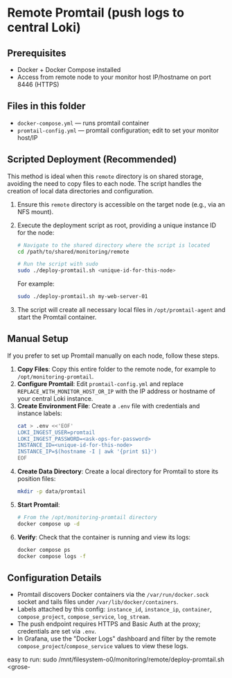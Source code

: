 # Remote Promtail (push logs to central Loki)

## Prerequisites
- Docker + Docker Compose installed
- Access from remote node to your monitor host IP/hostname on port 8446 (HTTPS)

## Files in this folder
- `docker-compose.yml` — runs promtail container
- `promtail-config.yml` — promtail configuration; edit to set your monitor host/IP

## Scripted Deployment (Recommended)

This method is ideal when this `remote` directory is on shared storage, avoiding the need to copy files to each node. The script handles the creation of local data directories and configuration.

1.  Ensure this `remote` directory is accessible on the target node (e.g., via an NFS mount).
2.  Execute the deployment script as root, providing a unique instance ID for the node:

    ```bash
    # Navigate to the shared directory where the script is located
    cd /path/to/shared/monitoring/remote

    # Run the script with sudo
    sudo ./deploy-promtail.sh <unique-id-for-this-node>
    ```

    For example:
    ```bash
    sudo ./deploy-promtail.sh my-web-server-01
    ```
3.  The script will create all necessary local files in `/opt/promtail-agent` and start the Promtail container.

## Manual Setup

If you prefer to set up Promtail manually on each node, follow these steps.

1.  **Copy Files**: Copy this entire folder to the remote node, for example to `/opt/monitoring-promtail`.
2.  **Configure Promtail**: Edit `promtail-config.yml` and replace `REPLACE_WITH_MONITOR_HOST_OR_IP` with the IP address or hostname of your central Loki instance.
3.  **Create Environment File**: Create a `.env` file with credentials and instance labels:
    ```bash
    cat > .env <<'EOF'
    LOKI_INGEST_USER=promtail
    LOKI_INGEST_PASSWORD=<ask-ops-for-password>
    INSTANCE_ID=<unique-id-for-this-node>
    INSTANCE_IP=$(hostname -I | awk '{print $1}')
    EOF
    ```
4.  **Create Data Directory**: Create a local directory for Promtail to store its position files:
    ```bash
    mkdir -p data/promtail
    ```
5.  **Start Promtail**:
    ```bash
    # From the /opt/monitoring-promtail directory
    docker compose up -d
    ```
6.  **Verify**: Check that the container is running and view its logs:
    ```bash
    docker compose ps
    docker compose logs -f
    ```

## Configuration Details
- Promtail discovers Docker containers via the `/var/run/docker.sock` socket and tails files under `/var/lib/docker/containers`.
- Labels attached by this config: `instance_id`, `instance_ip`, `container`, `compose_project`, `compose_service`, `log_stream`.
- The push endpoint requires HTTPS and Basic Auth at the proxy; credentials are set via `.env`.
- In Grafana, use the "Docker Logs" dashboard and filter by the remote `compose_project`/`compose_service` values to view these logs.


easy to run:
sudo /mnt/filesystem-o0/monitoring/remote/deploy-promtail.sh <grose-